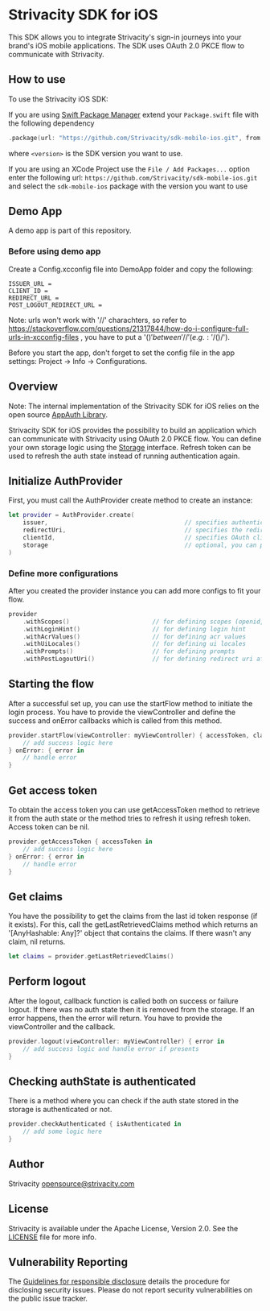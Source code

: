 # Strivacity SDK for iOS

This SDK allows you to integrate Strivacity's sign-in journeys
into your brand's iOS mobile applications.
The SDK uses OAuth 2.0 PKCE flow to communicate with Strivacity.

## How to use

To use the Strivacity iOS SDK:

If you are using [Swift Package Manager](https://www.swift.org/package-manager/) extend your `Package.swift` file with the following dependency

```swift
.package(url: "https://github.com/Strivacity/sdk-mobile-ios.git", from: "<version>")
```
where `<version>` is the SDK version you want to use.

If you are using an XCode Project use the `File / Add Packages...` option enter the following url: `https://github.com/Strivacity/sdk-mobile-ios.git` and select the `sdk-mobile-ios` package with the version you want to use

## Demo App

A demo app is part of this repository.

### Before using demo app

Create a Config.xcconfig file into DemoApp folder and copy the following:

```text
ISSUER_URL = 
CLIENT_ID = 
REDIRECT_URL = 
POST_LOGOUT_REDIRECT_URL = 
```

Note: urls won't work with '//' charachters, so refer to https://stackoverflow.com/questions/21317844/how-do-i-configure-full-urls-in-xcconfig-files ,
you have to put a '$()' between '//' (e.g.: '/$()/').

Before you start the app, don't forget to set the config file in the app settings: Project -> Info -> Configurations.

## Overview

Note: The internal implementation of the Strivacity SDK for iOS relies on the open source [AppAuth Library](https://github.com/openid/AppAuth-iOS).

Strivacity SDK for iOS provides the possibility to build an application which can communicate with Strivacity using OAuth 2.0 PKCE flow.
You can define your own storage logic using the [Storage](https://github.com/Strivacity/sdk-mobile-ios/blob/main/Sources/StrivacitySDK/Storage.swift) interface.
Refresh token can be used to refresh the auth state instead of running authentication again.

## Initialize AuthProvider

First, you must call the AuthProvider create method to create an instance:
```swift
let provider = AuthProvider.create(
    issuer,                                      // specifies authentication server domain
    redirectUri,                                 // specifies the redirect uri
    clientId,                                    // specifies OAuth client ID
    storage                                      // optional, you can provide the storage logic you implemented using Storage interface, or use the default unsecure storage logic
)
```

### Define more configurations

After you created the provider instance you can add more configs to fit your flow.
```swift
provider
    .withScopes()                       // for defining scopes (openid, offline is included by default)
    .withLoginHint()                    // for defining login hint
    .withAcrValues()                    // for defining acr values
    .withUiLocales()                    // for defining ui locales
    .withPrompts()                      // for defining prompts
    .withPostLogoutUri()                // for defining redirect uri after logout
```

## Starting the flow

After a successful set up, you can use the startFlow method to initiate the login process.
You have to provide the viewController and define the success and onError callbacks which is called from this method.

```swift
provider.startFlow(viewController: myViewController) { accessToken, claims in
    // add success logic here
} onError: { error in
    // handle error
}
```

## Get access token

To obtain the access token you can use getAccessToken method to retrieve it from the auth state
or the method tries to refresh it using refresh token. Access token can be nil.

```swift
provider.getAccessToken { accessToken in
    // add success logic here
} onError: { error in
    // handle error
}
```

## Get claims

You have the possibility to get the claims from the last id token response (if it exists).
For this, call the getLastRetrievedClaims method which returns an '[AnyHashable: Any]?' object that contains the claims.
If there wasn't any claim, nil returns.

```swift
let claims = provider.getLastRetrievedClaims()
```

## Perform logout

After the logout, callback function is called both on success or failure logout. If there was no
auth state then it is removed from the storage. If an error happens, then the error will return.
You have to provide the viewController and the callback.

```swift
provider.logout(viewController: myViewController) { error in
    // add success logic and handle error if presents
}
```

## Checking authState is authenticated

There is a method where you can check if the auth state stored in the storage is authenticated or not.

```swift
provider.checkAuthenticated { isAuthenticated in
    // add some logic here
}
```

## Author

Strivacity <opensource@strivacity.com>

## License

Strivacity is available under the Apache License, Version 2.0. See the [LICENSE](./LICENSE) file for more info.

## Vulnerability Reporting

The [Guidelines for responsible disclosure](https://www.strivacity.com/report-a-security-issue) details the procedure for disclosing security issues.
Please do not report security vulnerabilities on the public issue tracker.